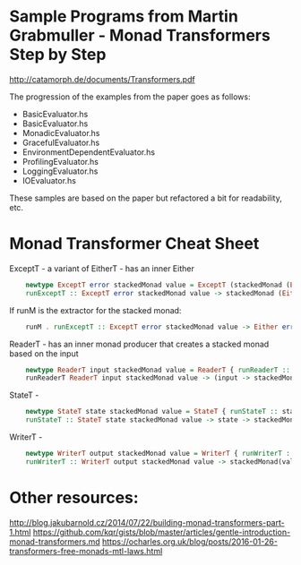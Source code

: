 
# Sample Programs from Martin Grabmuller - Monad Transformers Step by Step

http://catamorph.de/documents/Transformers.pdf

The progression of the examples from the paper goes as follows:

  - BasicEvaluator.hs
  - BasicEvaluator.hs
  - MonadicEvaluator.hs
  - GracefulEvaluator.hs
  - EnvironmentDependentEvaluator.hs
  - ProfilingEvaluator.hs
  - LoggingEvaluator.hs
  - IOEvaluator.hs

These samples are based on the paper but refactored a bit for readability, etc.

# Monad Transformer Cheat Sheet

ExceptT - a variant of EitherT - has an inner Either

```haskell
    newtype ExceptT error stackedMonad value = ExceptT (stackedMonad (Either error value))
    runExceptT :: ExceptT error stackedMonad value -> stackedMonad (Either error value)
```

If runM is the extractor for the stacked monad:

```haskell
    runM . runExceptT :: ExceptT error stackedMonad value -> Either error value
```

ReaderT - has an inner monad producer that creates a stacked monad based on the input

```haskell
    newtype ReaderT input stackedMonad value = ReaderT { runReaderT :: input -> stackedMonad value }
    runReaderT ReaderT input stackedMonad value -> (input -> stackedMonad value)
```

StateT - 

```haskell
    newtype StateT state stackedMonad value = StateT { runStateT :: state -> stackedMonad (value, state) }
    runStateT :: StateT state stackedMonad value -> state -> stackedMonad (value, state)
```

WriterT -

```haskell
    newtype WriterT output stackedMonad value = WriterT { runWriterT :: stackedMonad (value, output) }
    runWriterT :: WriterT output stackedMonad value -> stackedMonad(value, output)
```

# Other resources:

http://blog.jakubarnold.cz/2014/07/22/building-monad-transformers-part-1.html
https://github.com/kqr/gists/blob/master/articles/gentle-introduction-monad-transformers.md
https://ocharles.org.uk/blog/posts/2016-01-26-transformers-free-monads-mtl-laws.html

